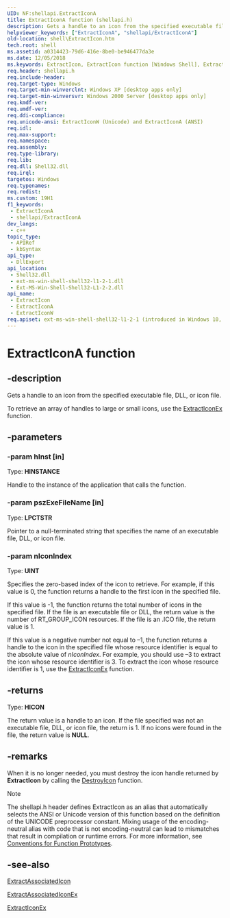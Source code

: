 ```yaml
---
UID: NF:shellapi.ExtractIconA
title: ExtractIconA function (shellapi.h)
description: Gets a handle to an icon from the specified executable file, DLL, or icon file. To retrieve an array of handles to large or small icons, use the ExtractIconEx function. (ANSI)
helpviewer_keywords: ["ExtractIconA", "shellapi/ExtractIconA"]
old-location: shell\ExtractIcon.htm
tech.root: shell
ms.assetid: a0314423-79d6-416e-8be0-be946477da3e
ms.date: 12/05/2018
ms.keywords: ExtractIcon, ExtractIcon function [Windows Shell], ExtractIconA, ExtractIconW, _shell_ExtractIcon, shell.ExtractIcon, shellapi/ExtractIcon, shellapi/ExtractIconA, shellapi/ExtractIconW
req.header: shellapi.h
req.include-header: 
req.target-type: Windows
req.target-min-winverclnt: Windows XP [desktop apps only]
req.target-min-winversvr: Windows 2000 Server [desktop apps only]
req.kmdf-ver: 
req.umdf-ver: 
req.ddi-compliance: 
req.unicode-ansi: ExtractIconW (Unicode) and ExtractIconA (ANSI)
req.idl: 
req.max-support: 
req.namespace: 
req.assembly: 
req.type-library: 
req.lib: 
req.dll: Shell32.dll
req.irql: 
targetos: Windows
req.typenames: 
req.redist: 
ms.custom: 19H1
f1_keywords:
 - ExtractIconA
 - shellapi/ExtractIconA
dev_langs:
 - c++
topic_type:
 - APIRef
 - kbSyntax
api_type:
 - DllExport
api_location:
 - Shell32.dll
 - ext-ms-win-shell-shell32-l1-2-1.dll
 - Ext-MS-Win-Shell-Shell32-L1-2-2.dll
api_name:
 - ExtractIcon
 - ExtractIconA
 - ExtractIconW
req.apiset: ext-ms-win-shell-shell32-l1-2-1 (introduced in Windows 10, version 10.0.10240)
---
```


# ExtractIconA function


## -description

Gets a handle to an icon from the specified executable file, DLL, or icon file.

            

To retrieve an array of handles to large or small icons, use the <a href="/windows/desktop/api/shellapi/nf-shellapi-extracticonexa">ExtractIconEx</a> function.

## -parameters

### -param hInst [in]

Type: <b>HINSTANCE</b>

Handle to the instance of the application that calls the function.

### -param pszExeFileName [in]

Type: <b>LPCTSTR</b>

Pointer to a null-terminated string that specifies the name of an executable file, DLL, or icon file.

### -param nIconIndex

Type: <b>UINT</b>

Specifies the zero-based index of the icon to retrieve. For example, if this value is 0, the function returns a handle to the first icon in the specified file. 
                    
                    

If this value is -1, the function returns the total number of icons in the specified file. If the file is an executable file or DLL, the return value is the number of RT_GROUP_ICON resources. If the file is an .ICO file, the return value is 1.

If this value is a negative number not equal to –1, the function returns a handle to the icon in the specified file whose resource identifier is equal to the absolute value of <i>nIconIndex</i>. For example, you should use –3 to extract the icon whose resource identifier is 3. To extract the icon whose resource identifier is 1, use the <a href="/windows/desktop/api/shellapi/nf-shellapi-extracticonexa">ExtractIconEx</a> function.

## -returns

Type: <b>HICON</b>

The return value is a handle to an icon. If the file specified was not an executable file, DLL, or icon file, the return is 1. If no icons were found in the file, the return value is <b>NULL</b>.

## -remarks

When it is no longer needed, you must destroy the icon handle returned by <b>ExtractIcon</b> by calling the <a href="/windows/desktop/api/winuser/nf-winuser-destroyicon">DestroyIcon</a> function.





> [!NOTE]
> The shellapi.h header defines ExtractIcon as an alias that automatically selects the ANSI or Unicode version of this function based on the definition of the UNICODE preprocessor constant. Mixing usage of the encoding-neutral alias with code that is not encoding-neutral can lead to mismatches that result in compilation or runtime errors. For more information, see [Conventions for Function Prototypes](/windows/win32/intl/conventions-for-function-prototypes).

## -see-also

<a href="/windows/desktop/api/shellapi/nf-shellapi-extractassociatedicona">ExtractAssociatedIcon</a>



<a href="/windows/desktop/api/shellapi/nf-shellapi-extractassociatediconexa">ExtractAssociatedIconEx</a>



<a href="/windows/desktop/api/shellapi/nf-shellapi-extracticonexa">ExtractIconEx</a>
